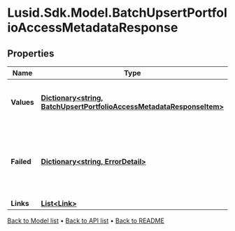 # Lusid.Sdk.Model.BatchUpsertPortfolioAccessMetadataResponse

## Properties

Name | Type | Description | Notes
------------ | ------------- | ------------- | -------------
**Values** | [**Dictionary&lt;string, BatchUpsertPortfolioAccessMetadataResponseItem&gt;**](BatchUpsertPortfolioAccessMetadataResponseItem.md) | The items have been successfully updated or created. | [optional] 
**Failed** | [**Dictionary&lt;string, ErrorDetail&gt;**](ErrorDetail.md) | The items that could not be updated or created along with a reason for their failure. | [optional] 
**Links** | [**List&lt;Link&gt;**](Link.md) |  | [optional] 

[Back to Model list](../README.md#documentation-for-models) &#8226; [Back to API list](../README.md#documentation-for-api-endpoints) &#8226; [Back to README](../README.md)

